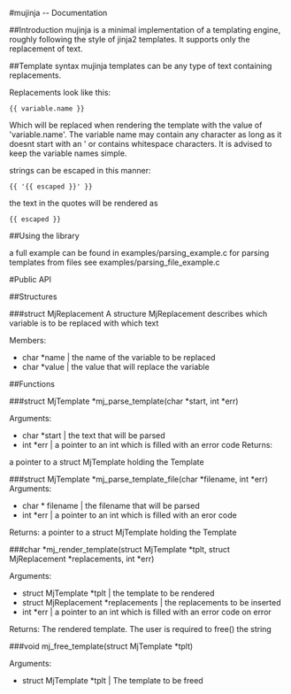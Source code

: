 #mujinja -- Documentation

##Introduction
mujinja is a minimal implementation of a templating engine, roughly following the style
of jinja2 templates. It supports only the replacement of text.

##Template syntax
mujinja templates can be any type of  text containing replacements.

Replacements look like this:

    {{ variable.name }}

Which will be replaced when rendering the template with the value of 'variable.name'.
The variable name may contain any character as long as it doesnt start with an ' or 
contains whitespace characters. It is advised to keep the variable names simple.

strings can be escaped in this manner:
    
    {{ '{{ escaped }}' }}
the text in the quotes will be rendered as
    
    {{ escaped }}

##Using the library

a full example can be found in  examples/parsing\_example.c
for parsing templates from files see examples/parsing\_file\_example.c

#Public API

##Structures

###struct MjReplacement
A structure MjReplacement describes which variable is to be replaced with
which text 

Members:

- char \*name | the name of the variable to be replaced
- char \*value | the value that will replace the variable

##Functions

###struct MjTemplate \*mj\_parse\_template(char \*start, int \*err)

Arguments:

- char \*start | the text that will be parsed
- int \*err | a pointer to an int which is filled with an error code
Returns:

a pointer to a struct MjTemplate holding the Template

###struct MjTemplate \*mj\_parse\_template\_file(char \*filename, int \*err)
Arguments:
- char \* filename | the filename that will be parsed
- int \*err | a pointer to an int which is filled with an eror code

Returns:
a pointer to a struct MjTemplate holding the Template

###char \*mj\_render\_template(struct MjTemplate \*tplt, struct MjReplacement \*replacements, int \*err)

Arguments:

- struct MjTemplate \*tplt | the template to be rendered
- struct MjReplacement \*replacements | the replacements to be inserted
- int \*err | a pointer to an int which is filled with an error code on error

Returns:
The rendered template. The user is required to free() the string

###void mj\_free\_template(struct MjTemplate \*tplt)

Arguments:

- struct MjTemplate \*tplt | The template to be freed

